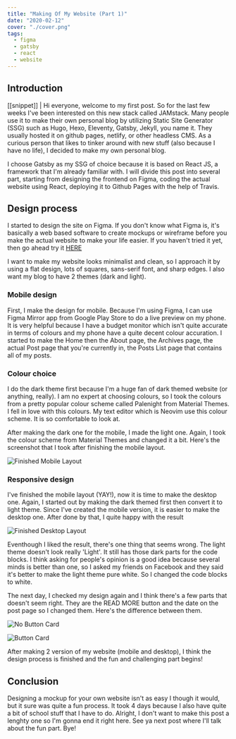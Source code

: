 ```yaml
---
title: "Making Of My Website (Part 1)"
date: "2020-02-12"
cover: "./cover.png"
tags:
  - figma
  - gatsby
  - react
  - website
---
```


## Introduction

[[snippet]]
| Hi everyone, welcome to my first post. So for the last few weeks I've been interested on this new stack called JAMstack. Many people use it to make their own personal blog by utilizing Static Site Generator (SSG) such as Hugo, Hexo, Eleventy, Gatsby, Jekyll, you name it. They usually hosted it on github pages, netlify, or other headless CMS. As a curious person that likes to tinker around with new stuff (also because I have no life), I decided to make my own personal blog.

I choose Gatsby as my SSG of choice because it is based on React JS, a framework that I'm already familiar with. I will divide this post into several part, starting from designing the frontend on Figma, coding the actual website using React, deploying it to Github Pages with the help of Travis.

## Design process

I started to design the site on Figma. If you don't know what Figma is, it's basically a web based software to create mockups or wireframe before you make the actual website to make your life easier. If you haven't tried it yet, then go ahead try it [HERE](https://figma.com/)

I want to make my website looks minimalist and clean, so I approach it by using a flat design, lots of squares, sans-serif font, and sharp edges. I also want my blog to have 2 themes (dark and light).

### Mobile design

First, I make the design for mobile. Because I'm using Figma, I can use Figma Mirror app from Google Play Store to do a live preview on my phone. It is very helpful because I have a budget monitor which isn't quite accurate in terms of colours and my phone have a quite decent colour accuration. I started to make the Home then the About page, the Archives page, the actual Post page that you're currently in, the Posts List page that contains all of my posts.

### Colour choice

I do the dark theme first because I'm a huge fan of dark themed website (or anything, really). I am no expert at choosing colours, so I took the colours from a pretty popular colour scheme called Palenight from Material Themes. I fell in love with this colours. My text editor which is Neovim use this colour scheme. It is so comfortable to look at.

After making the dark one for the mobile, I made the light one. Again, I took the colour scheme from Material Themes and changed it a bit. Here's the screenshot that I took after finishing the mobile layout.

![Finished Mobile Layout](https://res.cloudinary.com/irrellia/image/upload/v1581635408/making-of-my-site/mobile-finished_ejr67k.png)

### Responsive design
I've finished the mobile layout (YAY!), now it is time to make the desktop one. Again, I started out by making the dark themed first then convert it to light theme. Since I've created the mobile version, it is easier to make the desktop one. After done by that, I quite happy with the result

![Finished Desktop Layout](https://res.cloudinary.com/irrellia/image/upload/v1581635408/making-of-my-site/finished-partial_v6b9fw.png)

Eventhough I liked the result, there's one thing that seems wrong. The light theme doesn't look really 'Light'. It still has those dark parts for the code blocks. I think asking for people's opinion is a good idea because several minds is better than one, so I asked my friends on Facebook and they said it's better to make the light theme pure white. So I changed the code blocks to white.


The next day, I checked my design again and I think there's a few parts that doesn't seem right. They are the READ MORE button and the date on the post page so I changed them. Here's the difference between them.

![No Button Card](https://res.cloudinary.com/irrellia/image/upload/v1581635407/making-of-my-site/no-button_s2l33e.png)

![Button Card](https://res.cloudinary.com/irrellia/image/upload/v1581635407/making-of-my-site/button_fmlvll.png)

After making 2 version of my website (mobile and desktop), I think the design process is finished and the fun and challenging part begins!

## Conclusion

Designing a mockup for your own website isn't as easy I though it would, but it sure was quite a fun process. It took 4 days because I also have quite a bit of school stuff that I have to do. Alright, I don't want to make this post a lenghty one so I'm gonna end it right here. See ya next post where I'll talk about the fun part. Bye!
